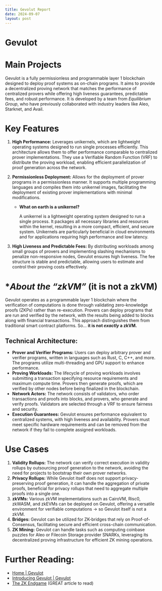```yaml
---
title: Gevolut Report
date: 2024-09-07
layout: post
---
```


# Gevulot

# **Main Projects**

Gevulot is a fully permissionless and programmable layer 1 blockchain designed to deploy proof systems as on-chain programs. It aims to provide a decentralized proving network that matches the performance of centralized provers while offering high liveness guarantees, predictable fees, and robust performance. It is developed by a team from *Equilibrium Group*, who have previously collaborated with industry leaders like Aleo, Starknet, and Avail.

# **Key Features**

1. **High Performance:** Leverages unikernels, which are lightweight operating systems designed to run single processes efficiently. This architecture allows them to offer performance comparable to centralized prover implementations. They use a Verifiable Random Function (VRF) to distribute the proving workload, enabling efficient parallelization of proof generation across the network.

2. **Permissionless Deployment:** Allows for the deployment of prover programs in a permissionless manner. It supports multiple programming languages and compiles them into unikernel images, facilitating the deployment of existing prover implementations with minimal modifications.
   
    - **What on earth is a unikernel?**
        
        A unikernel is a lightweight operating system designed to run a single process. It packages all necessary libraries and resources within the kernel, resulting in a more compact, efficient, and secure system. Unikernels are particularly beneficial in cloud environments and for applications requiring high performance and low latency.
        
3. **High Liveness and Predictable Fees:** By distributing workloads among small groups of provers and implementing slashing mechanisms to penalize non-responsive nodes, Gevulot ensures high liveness. The fee structure is stable and predictable, allowing users to estimate and control their proving costs effectively.

# **About the “*zkVM”** (it is not a zkVM)

Gevulot operates as a programmable layer 1 blockchain where the verification of computations is done through validating zero-knowledge proofs (ZKPs) rather than re-execution. Provers can deploy programs that are run and verified by the network, with the results being added to blocks along with financial transactions. This approach distinguishes them from traditional smart contract platforms. So… **it is not *exactly* a zkVM.**

## **Technical Architecture:**

- **Prover and Verifier Programs:** Users can deploy arbitrary prover and verifier programs, written in languages such as Rust, C, C++, and more. The programs utilize multi-threading and GPU support to enhance performance.
- **Proving Workloads:** The lifecycle of proving workloads involves submitting a transaction specifying resource requirements and maximum compute time. Provers then generate proofs, which are verified by other nodes before being finalized in the blockchain.
- **Network Actors:** The network consists of validators, who order transactions and proofs into blocks, and provers, who generate and verify proofs. Validators are selected through a VRF to ensure fairness and security.
- **Execution Guarantees:** Gevulot ensures performance equivalent to centralized systems, with high liveness and availability. Provers must meet specific hardware requirements and can be removed from the network if they fail to complete assigned workloads.

# **Use Cases**

1. **Validity Rollups:** The network can verify correct execution in validity rollups by outsourcing proof generation to the network, avoiding the need for projects to bootstrap their own prover networks.
2. **Privacy Rollups:** While Gevulot itself does not support privacy-preserving proof generation, it can handle the aggregation of private proofs, beneficial for privacy rollups that need to aggregate multiple proofs into a single one.
3. **zkVMs:** Various zkVM implementations such as CairoVM, Risc0, zkWASM, and zkEVMs can be deployed on Gevulot, offering a versatile environment for verifiable computations → so Gevulot itself is not a zkVM.
4. **Bridges:** Gevulot can be utilized for ZK-bridges that rely on Proof-of-Consensus, facilitating secure and efficient cross-chain communication.
5. **ZK Mining:** Gevulot can handle tasks such as computing coinbase puzzles for Aleo or Filecoin Storage provider SNARKs, leveraging its decentralized proving infrastructure for efficient ZK mining operations.

# **Further Reading:**

- [Home | Gevulot](https://gevulot.com/)
- [Introducing Gevulot | Gevulot](https://gevulot.com/introducing)
- [The ZK Endgame](https://blog.gevulot.com/p/the-zk-endgame?triedRedirect=true) (GREAT article to read)
